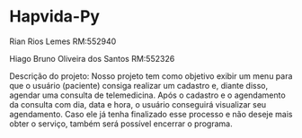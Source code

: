 # Hapvida-Py
Rian Rios Lemes
RM:552940

Hiago Bruno Oliveira dos Santos
RM:552326

Descrição do projeto: Nosso projeto tem como objetivo exibir um menu para que o usuário (paciente) consiga realizar um cadastro e, diante disso, agendar uma consulta de telemedicina. Após o cadastro e o agendamento da consulta com dia, data e hora, o usuário conseguirá visualizar seu agendamento. Caso ele já tenha finalizado esse processo e não deseje mais obter o serviço, também será possível encerrar o programa.
